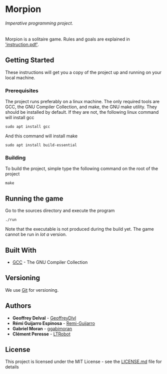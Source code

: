 # Morpion

*Imperative programming project.*<br /><br />   
Morpion is a solitaire game. Rules and goals are explained in ['instruction.pdf'](doc/instructions.pdf).

## Getting Started

These instructions will get you a copy of the project up and running on your local machine.

### Prerequisites

The project runs preferably on a linux machine. The only required tools are GCC, the GNU Compiler Collection, and make, the GNU make utility. They should be installed by default. If they are not, the following linux command will install gcc

```
sudo apt install gcc
```

And this command will install make

```
sudo apt install build-essential
```

### Building

To build the project, simple type the following command on the root of the project

```
make
```

## Running the game

Go to the sources directory and execute the program

```
./run
```

Note that the executable is not produced during the build yet. The game cannot be run in *lot a* version.

## Built With

* [GCC](http://gcc.gnu.org) - The GNU Compiler Collection

## Versioning

We use [Git](http://git-scm.com) for versioning. 

## Authors

* **Geoffrey Delval** - [GeoffreyDlvl](https://github.com/GeoffreyDlvl)
* **Rémi Guijarro Espinosa** - [Remi-Guijarro](https://github.com/Remi-Guijarro)
* **Gabriel Moran** - [ggabimoran](https://github.com/ggabimoran)
* **Clément Peresse** - [LTRobot](https://github.com/LTRobot)

## License

This project is licensed under the MIT License - see the [LICENSE.md](LICENSE.md) file for details

